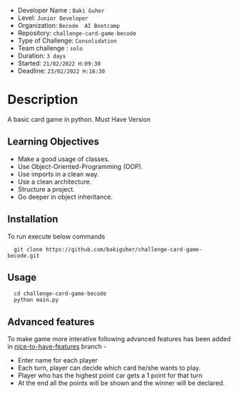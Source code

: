 
- Developer Name : `Baki Guher`
- Level: `Junior Developer`
- Organization: `Becode  AI Bootcamp`
- Repository: `challenge-card-game-becode`
- Type of Challenge: `Consolidation`
- Team challenge : `solo`
- Duration: `3 days`
- Started: `21/02/2022 H:09:30`
- Deadline: `23/02/2022 H:16:30`

# Description

A basic card game in python. Must Have Version


## Learning Objectives

- Make a good usage of classes.
- Use Object-Oriented-Programming (OOP).
- Use imports in a clean way.
- Use a clean architecture.
- Structure a project.
- Go deeper in object inheritance.

## Installation
To run execute below commands

      git clone https://github.com/bakiguher/challenge-card-game-becode.git
            

## Usage
      cd challenge-card-game-becode
      python main.py
      


## Advanced features

To make game more interative following advanced features has been added in [nice-to-have-features](https://github.com/bakiguher/challenge-card-game-becode/tree/nice-to-have) branch -

- Enter name for each player
- Each turn, player can decide which card he/she wants to play.
- Player who has the highest point car gets a 1 point for that turn 
- At the end all the points will be shown and the winner will be declared.

